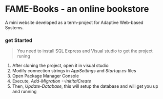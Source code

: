 # FAME-Books - an online bookstore

A mini website developed as a term-project for Adaptive Web-based Systems.
 ### get Started
 
 > You need to install SQL Express and Visual studio to get the project runing
 
 1. After cloning the project, open it in visual studio
 2. Modify connection strings in *AppSettings* and *Startup.cs* files
 3. Open Package Manager Console
 4. Execute, *Add-Migration --InititalCreate*
 5. Then, *Update-Database*, this will setup the database and will get you up and running
